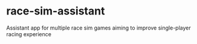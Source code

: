 # race-sim-assistant
Assistant app for multiple race sim games aiming to improve single-player racing experience
